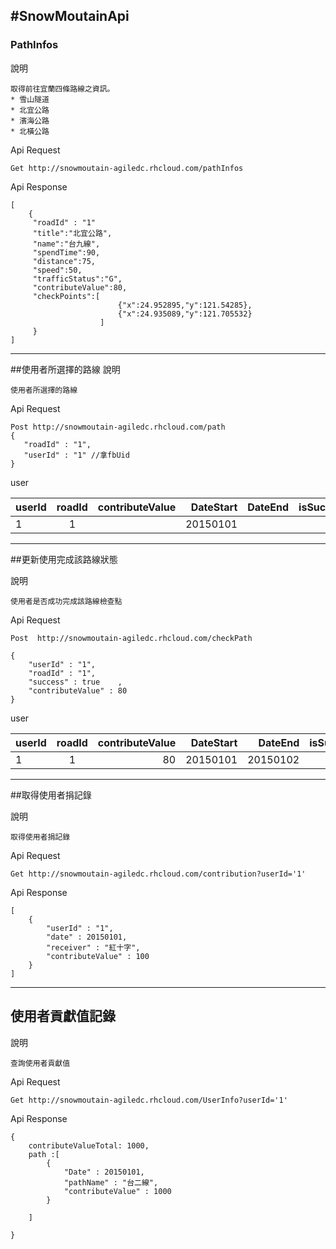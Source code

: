 #SnowMoutainApi
---

### PathInfos
說明

	取得前往宜蘭四條路線之資訊。
	* 雪山隧道
	* 北宜公路
	* 濱海公路
	* 北橫公路

Api Request

	Get http://snowmoutain-agiledc.rhcloud.com/pathInfos

Api Response

	[
		{
		 "roadId" : "1"
		 "title":"北宜公路",
		 "name":"台九線",
		 "spendTime":90,
		 "distance":75,
		 "speed":50,
		 "trafficStatus":"G",
		 "contributeValue":80,
		 "checkPoints":[
		 					{"x":24.952895,"y":121.54285},
		 					{"x":24.935089,"y":121.705532}
		 				]
		 }
	]
	
	
---

##使用者所選擇的路線
說明
	
	使用者所選擇的路線

Api Request

	Post http://snowmoutain-agiledc.rhcloud.com/path	
	{
	   "roadId" : "1",
	   "userId" : "1" //拿fbUid
	}

user	

| userId        | roadId        | contributeValue  | DateStart | DateEnd | isSucess |
| ------------- |:-------------:| ----------------:| ---------:| -------:| --------:|
|       1       |       1       |                  | 20150101  |         |          |


---

##更新使用完成該路線狀態

說明
	
	使用者是否成功完成該路線檢查點
	
Api Request

	Post  http://snowmoutain-agiledc.rhcloud.com/checkPath
	
	{
		"userId" : "1",
		"roadId" : "1",
		"success" : true	,
		"contributeValue" : 80
	}

user

| userId        | roadId        | contributeValue  | DateStart | DateEnd | isSucess |
| ------------- |:-------------:| ----------------:| ---------:| -------:| --------:|
|       1       |       1       |       80         | 20150101  | 20150102|   true   |

---

##取得使用者捐記錄

說明

	取得使用者捐記錄
	
Api Request

	Get http://snowmoutain-agiledc.rhcloud.com/contribution?userId='1'

Api Response
	
	[	
		{
			"userId" : "1",
			"date" : 20150101,
			"receiver" : "紅十字",
			"contributeValue" : 100
		}
	]

---

## 使用者貢獻值記錄

說明

	查詢使用者貢獻值
	
Api Request

	Get http://snowmoutain-agiledc.rhcloud.com/UserInfo?userId='1'

Api Response

	{
		contributeValueTotal: 1000,
		path :[
			{
				"Date" : 20150101,
				"pathName" : "台二線",
				"contributeValue" : 1000	
			}
		
		] 
	
	}




